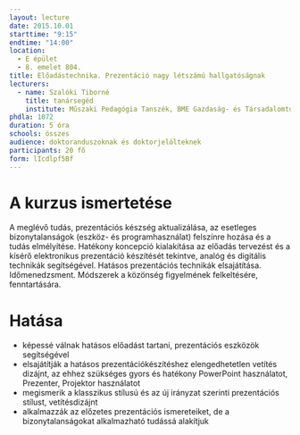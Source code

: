 ```yaml
---
layout: lecture
date: 2015.10.01
starttime: "9:15"
endtime: "14:00"
location:
  - E épület
  - 8. emelet 804.
title: Előadástechnika. Prezentáció nagy létszámú hallgatóságnak
lecturers:
  - name: Szalóki Tiborné
    title: tanársegéd
    institute: Műszaki Pedagógia Tanszék, BME Gazdaság- és Társadalomtudományi Kar
phdla: 1072
duration: 5 óra
schools: összes
audience: doktoranduszoknak és doktorjelölteknek
participants: 20 fő
form: lIcdlpf5Bf
---
```


# A kurzus ismertetése

A meglévő tudás, prezentációs készség aktualizálása, az esetleges bizonytalanságok (eszköz- és programhasználat) felszínre hozása és a tudás elmélyítése. Hatékony koncepció kialakítása az előadás tervezést és a kísérő elektronikus prezentáció készítését tekintve, analóg és digitális technikák segítségével. Hatásos prezentációs technikák elsajátítása. Időmenedzsment. Módszerek a közönség figyelmének felkeltésére, fenntartására. 

# Hatása

* képessé válnak hatásos előadást tartani, prezentációs eszközök segítségével
* elsajátítják a hatásos prezentációkészítéshez elengedhetetlen vetítés dizájnt, az ehhez szükséges gyors és hatékony PowerPoint használatot, Prezenter, Projektor használatot
* megismerik a klasszikus stílusú és az új irányzat szerinti prezentációs stílust, vetítésdizájnt
* alkalmazzák az előzetes prezentációs ismereteiket, de a bizonytalanságokat alkalmazható tudássá alakítjuk
